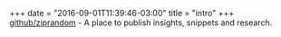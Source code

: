 +++
date = "2016-09-01T11:39:46-03:00"
title = "intro"
+++
[github/ziprandom](https://www.github.com/ziprandom) -
A place to publish insights, snippets and research.
